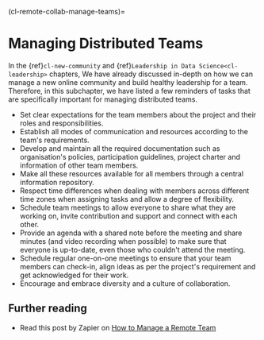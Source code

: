 (cl-remote-collab-manage-teams)=
# Managing Distributed Teams

In the {ref}`cl-new-community` and {ref}`Leadership in Data Science<cl-leadership>` chapters, We have already discussed in-depth on how we can manage a new online community and build healthy leadership for a team.
Therefore, in this subchapter, we have listed a few reminders of tasks that are specifically important for managing distributed teams.

- Set clear expectations for the team members about the project and their roles and responsibilities.
- Establish all modes of communication and resources according to the team's requirements.
- Develop and maintain all the required documentation such as organisation's policies, participation guidelines, project charter and information of other team members.
- Make all these resources available for all members through a central information repository.
- Respect time differences when dealing with members across different time zones when assigning tasks and allow a degree of flexibility.
- Schedule team meetings to allow everyone to share what they are working on, invite contribution and support and connect with each other.
- Provide an agenda with a shared note before the meeting and share minutes (and video recording when possible) to make sure that everyone is up-to-date, even those who couldn't attend the meeting.
- Schedule regular one-on-one meetings to ensure that your team members can check-in, align ideas as per the project's requirement and get acknowledged for their work.
- Encourage and embrace diversity and a culture of collaboration.

## Further reading

- Read this post by Zapier on [How to Manage a Remote Team](https://zapier.com/learn/remote-work/how-manage-remote-team/)
